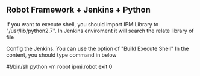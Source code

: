Robot Framework + Jenkins + Python
---------------------------------------------------------------
If you want to execute shell, you should import IPMILibrary to "/usr/lib/python2.7". 
In Jenkins enviroment it will search the relate library of file

Config the Jenkins. 
You can use the option of "Build Execute Shell"
In the content, you should type command in below

#!/bin/sh
python -m robot ipmi.robot
exit 0